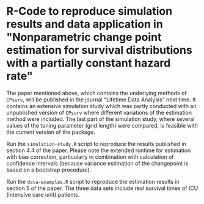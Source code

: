 # R-Code to reproduce simulation results and data application in "Nonparametric change point estimation for survival distributions with a partially constant hazard rate"

The paper mentioned above, which contains the underlying methods of ```CPsurv```, will be published in the journal "Lifetime Data Analysis" next time. It contains an extensive simulation study which was partly conducted with an unpublished version of ```CPsurv``` where different variations of the estimation method were included. The last part of the simulation study, where several values of the tuning parameter (grid length) were compared, is feasible with the current version of the package. 

Run the ```simulation-study.R``` script to reproduce the results published in section 4.4 of the paper. Please note the extended runtime for estimation with bias correction, particularly in combination with calculation of confidence intervals (because variance estimation of the changepoint is based on a bootstrap procedure). 

Run the ```data-examples.R``` script to reproduce the estimation results in section 5 of the paper. The three data sets include real survival times of ICU (intensive care unit) patients. 

